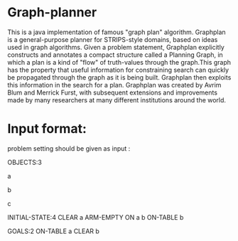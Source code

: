 


Graph-planner
===============

This is a java implementation of famous "graph plan" algorithm. Graphplan is a general-purpose planner
for STRIPS-style domains, based on ideas used in graph algorithms. Given a problem statement, Graphplan
explicitly constructs and annotates a compact structure called a Planning Graph, in which a plan is a kind of
"flow" of truth-values through the graph.This graph has the property that useful information for constraining search 
can quickly be propagated through the graph as it is being built. Graphplan then exploits this information in the search
for a plan. Graphplan was created by Avrim Blum and Merrick Furst, with subsequent extensions and improvements made by many
researchers at many different institutions around the world.

Input format:
============
problem setting should be given as input : 
  
 
OBJECTS:3

a


b


c


INITIAL-STATE:4
CLEAR
a
ARM-EMPTY
ON
a
b
ON-TABLE
b


GOALS:2
ON-TABLE
a
CLEAR
b

